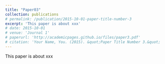 ```yaml
---
title: "Paper03"
collection: publications
# permalink: /publication/2015-10-01-paper-title-number-3
excerpt: 'This paper is about xxx'
# date: 2015-10-01
# venue: 'Journal 1'
# paperurl: 'http://academicpages.github.io/files/paper3.pdf'
# citation: 'Your Name, You. (2015). &quot;Paper Title Number 3.&quot; <i>Journal 1</i>. 1(3).'
---
```

This paper is about xxx

